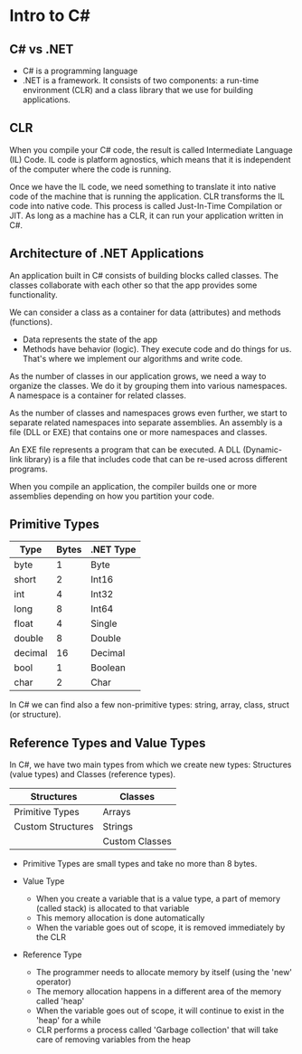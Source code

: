 # Intro to C#

## C# vs .NET
- C# is a programming language
- .NET is a framework. It consists of two components: a run-time environment (CLR) and a class library that we use for building applications.


## CLR
When you compile your C# code, the result is called Intermediate Language (IL) Code. 
IL code is platform agnostics, which means that it is independent of the computer where the code is running.

Once we have the IL code, we need something to translate it into native code of the machine that is running the application.
CLR transforms the IL code into native code. This process is called Just-In-Time Compilation or JIT.
As long as a machine has a CLR, it can run your application written in C#. 


## Architecture of .NET Applications 
An application built in C# consists of building blocks called classes.
The classes collaborate with each other so that the app provides some functionality.

We can consider a class as a container for data (attributes) and methods (functions).
- Data represents the state of the app
- Methods have behavior (logic). They execute code and do things for us. That's where we implement our algorithms and write code.

As the number of classes in our application grows, we need a way to organize the classes. 
We do it by grouping them into various namespaces. A namespace is a container for related classes. 

As the number of classes and namespaces grows even further, we start to separate related namespaces into separate assemblies.
An assembly is a file (DLL or EXE) that contains one or more namespaces and classes. 

An EXE file represents a program that can be executed. 
A DLL (Dynamic-link library) is a file that includes code that can be re-used across different programs.

When you compile an application, the compiler builds one or more assemblies depending on how you partition your code.


## Primitive Types 

Type	  |  Bytes	 | .NET Type  |
----------|----------|------------|
byte	  |    1	 |  Byte      |
short	  |    2	 |  Int16     |
int	      |    4	 |  Int32     |
long	  |    8	 |  Int64     |
float	  |    4	 |  Single    |
double	  |    8	 |  Double    |
decimal	  |   16	 |  Decimal   |
bool	  |    1	 |  Boolean   |
char	  |    2	 |  Char      |

In C# we can find also a few non-primitive types: string, array, class, struct (or structure).


## Reference Types and Value Types

In C#, we have two main types from which we create new types: Structures (value types) and Classes (reference types).

Structures	          |    Classes	         |
----------------------|----------------------|
Primitive Types	      |    Arrays	         |
Custom Structures	  |    Strings           |
                      |    Custom Classes    |

- Primitive Types are small types and take no more than 8 bytes.

* Value Type
    - When you create a variable that is a value type, a part of memory (called stack) is allocated to that variable
    - This memory allocation is done automatically
    - When the variable goes out of scope, it is removed immediately by the CLR

* Reference Type
    - The programmer needs to allocate memory by itself (using the 'new' operator)
    - The memory allocation happens in a different area of the memory called 'heap'
    - When the variable goes out of scope, it will continue to exist in the 'heap' for a while
    - CLR performs a process called 'Garbage collection' that will take care of removing variables from the heap 